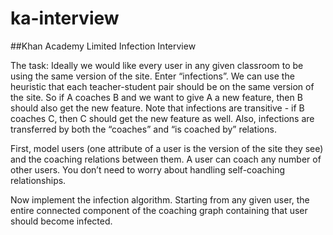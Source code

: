 ka-interview
============

##Khan Academy Limited Infection Interview

The task: Ideally we would like every user in any given classroom to be using the same version of the site. Enter “infections”. We can use the heuristic that each teacher-student pair should be on the same version of the site. So if A coaches B and we want to give A a new feature, then B should also get the new feature. Note that infections are transitive - if B coaches C, then C should get the new feature as well. Also, infections are transferred by both the “coaches” and “is coached by” relations.

First, model users (one attribute of a user is the version of the site they see) and the coaching relations between them. A user can coach any number of other users. You don’t need to worry about handling self-coaching relationships.

Now implement the infection algorithm. Starting from any given user, the entire connected component of the coaching graph containing that user should become infected.
